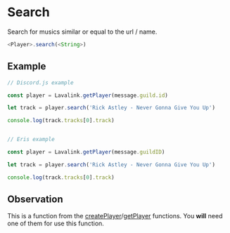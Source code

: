 # Search

  Search for musics similar or equal to the url / name.

  ```js
  <Player>.search(<String>)
  ```

## Example

  ```js
  // Discord.js example

  const player = Lavalink.getPlayer(message.guild.id)

  let track = player.search('Rick Astley - Never Gonna Give You Up')

  console.log(track.tracks[0].track)


  // Eris example

  const player = Lavalink.getPlayer(message.guildID)

  let track = player.search('Rick Astley - Never Gonna Give You Up')

  console.log(track.tracks[0].track)
  ```
  
## Observation

  This is a function from the [createPlayer](docs/createPlayer.md)/[getPlayer](docs/getPlayer.md) functions. You **will** need one of them for use this function.
